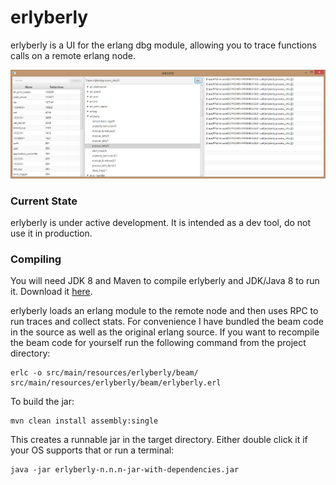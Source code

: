 
# erlyberly

erlyberly is a UI for the erlang dbg module, allowing you to trace functions calls on a remote erlang node.

![you cannot see the beautiful screen shot](doc/erlyberly.png)

### Current State

erlyberly is under active development.  It is intended as a dev tool, do not use it in production.

### Compiling

You will need JDK 8 and Maven to compile erlyberly and JDK/Java 8 to run it.  Download it [here](http://www.oracle.com/technetwork/java/javase/downloads/jdk8-downloads-2133151.html).

erlyberly loads an erlang module to the remote node and then uses RPC to run traces and collect stats.  For convenience I have bundled the beam code in the source as well as the original erlang source.  If you want to recompile the beam code for yourself run the following command from the project directory:

    erlc -o src/main/resources/erlyberly/beam/ src/main/resources/erlyberly/beam/erlyberly.erl

To build the jar:

    mvn clean install assembly:single

This creates a runnable jar in the target directory.  Either double click it if your OS supports that or run a terminal:

    java -jar erlyberly-n.n.n-jar-with-dependencies.jar